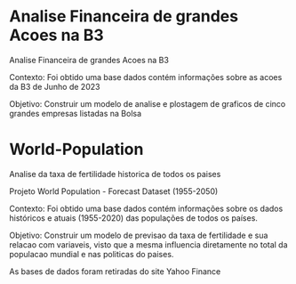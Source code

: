 # Analise Financeira de grandes Acoes na B3

 Analise Financeira de grandes Acoes na B3

Contexto:
Foi obtido uma base dados contém informações sobre as acoes da B3 de Junho de 2023

Objetivo:
Construir um modelo de analise e plostagem de graficos de cinco grandes empresas listadas na Bolsa

# World-Population
 Analise da taxa de fertilidade historica de todos os paises 

Projeto World Population - Forecast Dataset (1955-2050)

Contexto:
Foi obtido uma base dados contém informações sobre os dados históricos e atuais (1955-2020) das populações de todos os países.

Objetivo:
Construir um modelo de previsao da taxa de fertilidade e sua relacao com variaveis, visto que a mesma influencia diretamente no total da populacao mundial e nas politicas do paises.

As bases de dados foram retiradas do site Yahoo Finance

